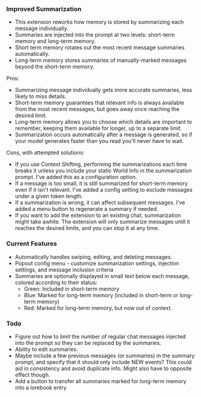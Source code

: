 ### Improved Summarization
- This extension reworks how memory is stored by summarizing each message individually.
- Summaries are injected into the prompt at two levels: short-term memory and long-term memory.
- Short term memory rotates out the most recent message summaries automatically.
- Long-term memory stores summaries of manually-marked messages beyond the short-term memory.

Pros:
- Summarizing message individually gets more accurate summaries, less likely to miss details.
- Short-term memory guarantees that relevant info is always available from the most recent messages, but goes away once reaching the desired limit.
- Long-term memory allows you to choose which details are important to remember, keeping them available for longer, up to a separate limit.
- Summarization occurs automatically after a message is generated, so if your model generates faster than you read you'll never have to wait.

Cons, with attempted solutions:
- If you use Context Shifting, performing the summarizations each time breaks it unless you include your static World Info in the summarization prompt. I've added this as a configuration option.
- If a message is too small, it is still summarized for short-term memory even if it isn't relevant. I've added a config setting to exclude messages under a given token length.
- If a summarization is wrong, it can affect subsequent messages. I've added a menu button to regenerate a summary if needed.
- If you want to add the extension to an existing chat, summarization might take awhile. The extension will only summarize messages until it reaches the desired limits, and you can stop it at any time.

### Current Features
- Automatically handles swiping, editing, and deleting messages.
- Popout config menu - customize summarization settings, injection settings, and message inclusion criteria
- Summaries are optionally displayed in small text below each message, colored according to their status:
  - Green: Included in short-term memory
  - Blue: Marked for long-term memory (included in short-term or long-term memory)
  - Red: Marked for long-term memory, but now out of context.

### Todo
- Figure out how to limit the number of regular chat messages injected into the prompt so they can be replaced by the summaries.
- Ability to edit summaries.
- Maybe include a few previous messages (or summaries) in the summary prompt, and specify that it should only include NEW events? 
This could aid in consistency and avoid duplicate info. Might also have to opposite effect though.
- Add a button to transfer all summaries marked for long-term memory into a lorebook entry
